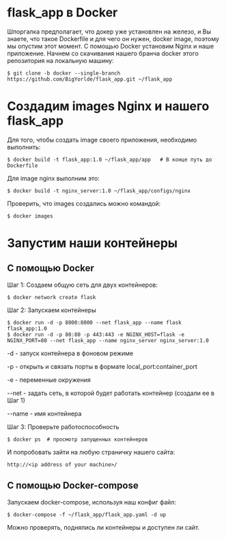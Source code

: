 # flask_app в Docker
Шпоргалка предполагает, что докер уже установлен на железо, и Вы знаете, что такое Dockerfile и для чего он нужен, docker image, поэтому мы опустим этот момент.
С помощью Docker установим Nginx и наше приложение.
Начнем со скачивания нашего бранча docker этого репозитория на локальную машину:

    $ git clone -b docker --single-branch https://github.com/BigYorlde/flask_app.git ~/flask_app

# Создадим images Nginx и нашего flask_app

Для того, чтобы создать image своего приложения, необходимо выполнить:

    $ docker build -t flask_app:1.0 ~/flask_app/app   # В конце путь до Dockerfile

Для image nginx выполним это:

    $ docker build -t nginx_server:1.0 ~/flask_app/configs/nginx

Проверить, что images создались можно командой:

    $ docker images    

# Запустим наши контейнеры
## С помощью Docker
Шаг 1: Создаем общую сеть для двух контейнеров:

    $ docker network create flask

Шаг 2: Запускаем контейнеры

    $ docker run -d -p 8000:8000 --net flask_app --name flask flask_app:1.0
    $ docker run -d -p 80:80 -p 443:443 -e NGINX_HOST=flask -e NGINX_PORT=80 --net flask_app --name nginx_server nginx_server:1.0

-d - запуск контейнера в фоновом режиме

-p - открыть и связать порты в формате local_port:container_port

-e - переменные окружения

--net - задать сеть, в которой будет работать контейнер (создали ее в Шаг 1)

--name - имя контейнера

Шаг 3: Проверьте работоспособность

    $ docker ps  # просмотр запущенных контейнеров

И попробовать зайти на любую страничку нашего сайта:

    http://<ip address of your machine>/
    
## С помощью Docker-compose
Запускаем docker-compose, используя наш конфиг файл:

    $ docker-compose -f ~/flask_app/flask_app.yaml -d up

Можно проверять, поднялись ли контейнеры и доступен ли сайт.